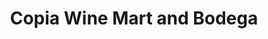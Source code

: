 ---
title: "Copia Wine Mart and Bodega"
url: /saint-louis/copia-wine-mart-and-bodega/
shop: supermarket
---